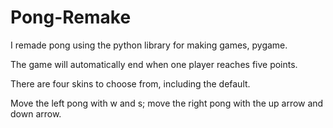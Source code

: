 # Pong-Remake
I remade pong using the python library for making games, pygame.

The game will automatically end when one player reaches five points.

There are four skins to choose from, including the default.

Move the left pong with w and s; move the right pong with the up arrow and down arrow.
